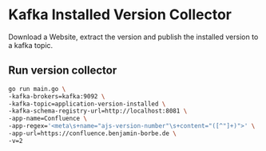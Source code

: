 # Kafka Installed Version Collector

Download a Website, extract the version and publish the installed version to a kafka topic.

## Run version collector

```bash
go run main.go \
-kafka-brokers=kafka:9092 \
-kafka-topic=application-version-installed \
-kafka-schema-registry-url=http://localhost:8081 \
-app-name=Confluence \
-app-regex='<meta\s+name="ajs-version-number"\s+content="([^"]+)">' \
-app-url=https://confluence.benjamin-borbe.de \
-v=2
```

